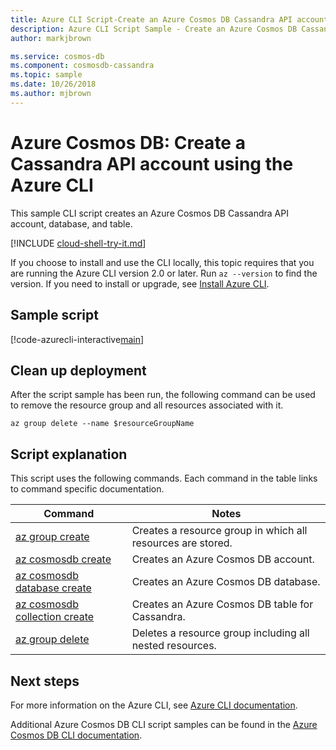 ```yaml
---
title: Azure CLI Script-Create an Azure Cosmos DB Cassandra API account, database, and table | Microsoft Docs
description: Azure CLI Script Sample - Create an Azure Cosmos DB Cassandra API account, database, and table
author: markjbrown

ms.service: cosmos-db
ms.component: cosmosdb-cassandra
ms.topic: sample
ms.date: 10/26/2018
ms.author: mjbrown
---
```


# Azure Cosmos DB: Create a Cassandra API account using the Azure CLI

This sample CLI script creates an Azure Cosmos DB Cassandra API account, database, and table.

[!INCLUDE [cloud-shell-try-it.md](../../../includes/cloud-shell-try-it.md)]

If you choose to install and use the CLI locally, this topic requires that you are running the Azure CLI version 2.0 or later. Run `az --version` to find the version. If you need to install or upgrade, see [Install Azure CLI]( /cli/azure/install-azure-cli).

## Sample script

[!code-azurecli-interactive[main](../../../cli_scripts/cosmosdb/create-cosmosdb-cassandra-account/create-cosmosdb-cassandra-account.sh?highlight=17-43 "Create an Azure Cosmos DB Cassandra API account, database, and table.")]

## Clean up deployment

After the script sample has been run, the following command can be used to remove the resource group and all resources associated with it.

```azurecli-interactive
az group delete --name $resourceGroupName
```

## Script explanation

This script uses the following commands. Each command in the table links to command specific documentation.

| Command | Notes |
|---|---|
| [az group create](/cli/azure/group#az-group-create) | Creates a resource group in which all resources are stored. |
| [az cosmosdb create](/cli/azure/cosmosdb#az-cosmosdb-create) | Creates an Azure Cosmos DB account. |
| [az cosmosdb database create](/cli/azure/cosmosdb/database#az-cosmosdb-database-create) | Creates an Azure Cosmos DB database. |
| [az cosmosdb collection create](/cli/azure/cosmosdb/collection#az-cosmosdb-collection-create) | Creates an Azure Cosmos DB table for Cassandra. |
| [az group delete](/cli/azure/resource#az-resource-delete) | Deletes a resource group including all nested resources. |

## Next steps

For more information on the Azure CLI, see [Azure CLI documentation](https://docs.microsoft.com/cli/azure).

Additional Azure Cosmos DB CLI script samples can be found in the [Azure Cosmos DB CLI documentation](../cli-samples.md).
